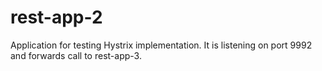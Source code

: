 # rest-app-2
Application for testing Hystrix implementation. It is listening on port 9992 and forwards call to rest-app-3.
